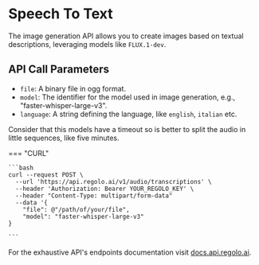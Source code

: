 # Speech To Text

The image generation API allows you to create images based on textual descriptions, leveraging models like `FLUX.1-dev`.

## API Call Parameters

* `file`: A binary file in ogg format.
* `model`: The identifier for the model used in image generation, e.g., "faster-whisper-large-v3".
* `language`: A string defining the language, like `english`, `italian` etc.

Consider that this models have a timeout so is better to split the audio in little sequences, like five minutes.

=== "CURL"

    ```bash
    curl --request POST \
      --url 'https://api.regolo.ai/v1/audio/transcriptions' \
      --header 'Authorization: Bearer YOUR_REGOLO_KEY' \
      --header "Content-Type: multipart/form-data"  
      --data '{
        "file": @"/path/of/your/file",
        "model": "faster-whisper-large-v3"
    }

    ```

For the exhaustive API's endpoints documentation visit [docs.api.regolo.ai](https://docs.api.regolo.ai).
